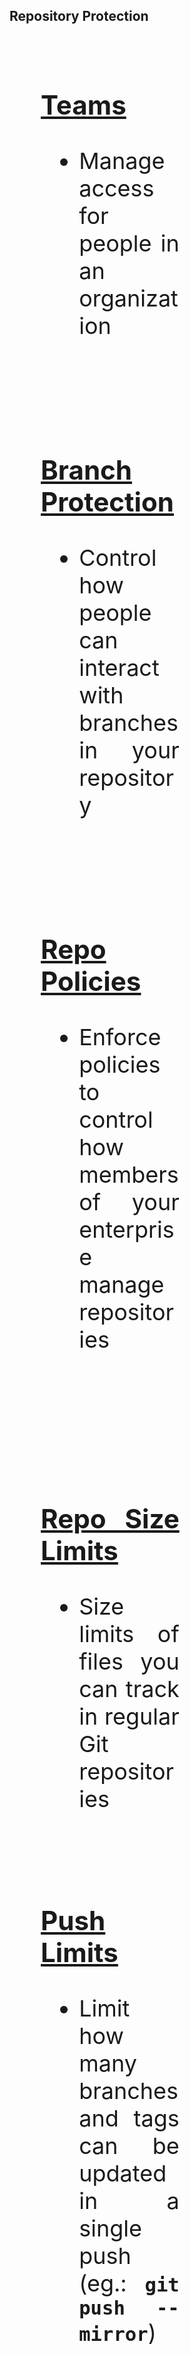 ## Repository Protection
<br>

<div style="text-align: justify; font-size: 36px; float: left; width: 44%; padding: 10px 50px 10px 50px;">

### [Teams](https://docs.github.com/en/enterprise-cloud@latest/organizations/organizing-members-into-teams/about-teams)

- Manage access for people in an organization

<br><br>

### [Branch Protection](https://docs.github.com/en/enterprise-cloud@latest/repositories/configuring-branches-and-merges-in-your-repository/managing-protected-branches/about-protected-branches)

 - Control how people can interact with branches in your repository

<br><br>

### [Repo Policies](https://docs.github.com/en/enterprise-cloud@latest/admin/policies/enforcing-policies-for-your-enterprise/enforcing-repository-management-policies-in-your-enterprise)

- Enforce policies to control how members of your enterprise manage repositories

<br><br>

</div>
</div>

<div>
<div style="text-align: justify; font-size: 36px; float: left; width: 44%; padding: 10px 50px 10px 50px;">

### [Repo Size Limits]()

- Size limits of files you can track in regular Git repositories
<br><br><br>

### [Push Limits](https://docs.github.com/en/enterprise-cloud@latest/repositories/managing-your-repositorys-settings-and-features/managing-repository-settings/managing-the-push-policy-for-your-repository)

- Limit how many branches and tags can be updated in a single push (eg.: **`git push --mirror`**)

<br><br>

### [GitHub Apps](https://docs.github.com/en/enterprise-cloud@latest/apps/overview)

- Extend the functionality of GitHub (event based)

</div>